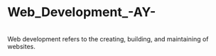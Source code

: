 # Web_Development_-AY-
<br>
Web development refers to the creating, building, and maintaining of websites.
<br>
